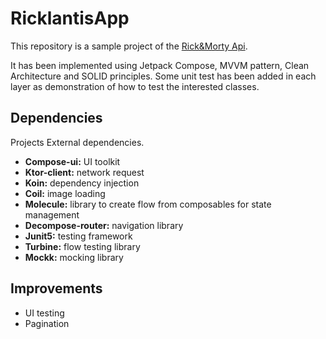 # RicklantisApp

This repository is a sample project of the [Rick&Morty Api](https://rickandmortyapi.com/).

It has been implemented using Jetpack Compose, MVVM pattern, Clean Architecture and SOLID
principles. Some unit test has been added in each layer as demonstration of how to test the
interested classes.

## Dependencies

Projects External dependencies.

- **Compose-ui:** UI toolkit
- **Ktor-client:** network request
- **Koin:** dependency injection
- **Coil:** image loading
- **Molecule:** library to create flow from composables for state management
- **Decompose-router:** navigation library
- **Junit5:** testing framework
- **Turbine:** flow testing library
- **Mockk:** mocking library

## Improvements

- UI testing
- Pagination
